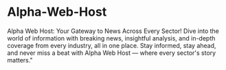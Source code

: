 # Alpha-Web-Host
Alpha Web Host: Your Gateway to News Across Every Sector! Dive into the world of information with breaking news, insightful analysis, and in-depth coverage from every industry, all in one place. Stay informed, stay ahead, and never miss a beat with Alpha Web Host — where every sector's story matters."
